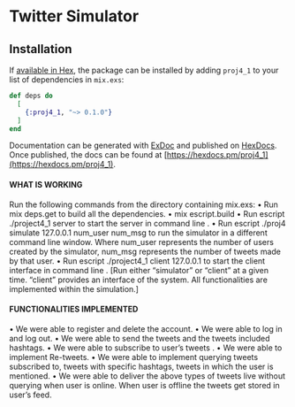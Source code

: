 # Twitter Simulator

## Installation

If [available in Hex](https://hex.pm/docs/publish), the package can be installed
by adding `proj4_1` to your list of dependencies in `mix.exs`:

```elixir
def deps do
  [
    {:proj4_1, "~> 0.1.0"}
  ]
end
```

Documentation can be generated with [ExDoc](https://github.com/elixir-lang/ex_doc)
and published on [HexDocs](https://hexdocs.pm). Once published, the docs can
be found at [https://hexdocs.pm/proj4_1](https://hexdocs.pm/proj4_1).

#### WHAT IS WORKING
Run the following commands from the directory containing mix.exs:
• Run mix deps.get to build all the dependencies.
• mix escript.build
• Run escript ./project4_1 server to start the server in command line .
• Run escript ./proj4 simulate 127.0.0.1 num_user num_msg to run the simulator in a
different command line window.
Where num_user represents the number of users created by the simulator, num_msg
represents the number of tweets made by that user.
• Run escript ./project4_1 client 127.0.0.1 to start the client interface in command line .
[Run either “simulator” or “client” at a given time. “client” provides an interface of the
system. All functionalities are implemented within the simulation.]

#### FUNCTIONALITIES IMPLEMENTED
• We were able to register and delete the account.
• We were able to log in and log out.
• We were able to send the tweets and the tweets included hashtags.
• We were able to subscribe to user’s tweets .
• We were able to implement Re-tweets.
• We were able to implement querying tweets subscribed to, tweets with specific hashtags,
tweets in which the user is mentioned.
• We were able to deliver the above types of tweets live without querying when user is
online. When user is offline the tweets get stored in user’s feed.
